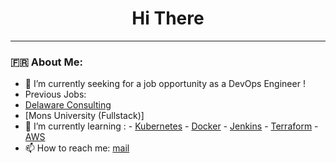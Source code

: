 <div id="header" align="center">
   <h1>
  Hi There
  </h1>
   <div align="center">
</div>
  <div id="badges">
    <a href="https://www.linkedin.com/in/pierre-pinateau-4212b4253/">
    </a>
   </div>
</div>



---
### 🇫🇷 About Me:
 - 🔭 I’m currently seeking for a job opportunity as a DevOps Engineer !
 - Previous Jobs: 
 - [Delaware Consulting](https://www.delaware.pro/)
 - [Mons University (Fullstack)]
 - 🌱 I’m currently learning :
       - [Kubernetes](https://kubernetes.io/)
       - [Docker](https://www.docker.com/)
       - [Jenkins](https://www.jenkins.io/)
       - [Terraform](https://www.terraform.io/)
       - [AWS](https://aws.amazon.com/)
 - 📫 How to reach me: [mail](mailto:lucz1640@gmail.com)

